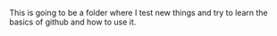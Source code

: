This is going to be a folder where I test new things and try to learn the basics of github and how to use it.





